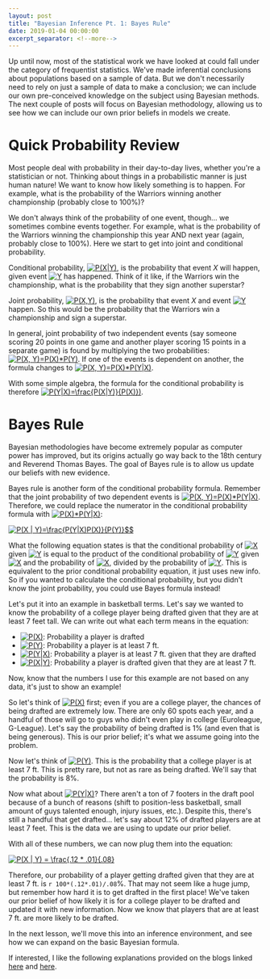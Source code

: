 ```yaml
---
layout: post
title: "Bayesian Inference Pt. 1: Bayes Rule"
date: 2019-01-04 00:00:00
excerpt_separator: <!--more-->
---
```


Up until now, most of the statistical work we have looked at could fall
under the category of frequentist statistics. We've made inferential
conclusions about populations based on a sample of data. But we don't
necessarily need to rely on just a sample of data to make a conclusion;
we can include our own pre-conceived knowledge on the subject using
Bayesian methods. The next couple of posts will focus on Bayesian
methodology, allowing us to see how we can include our own prior beliefs
in models we create.

<!--more-->

Quick Probability Review
========================

Most people deal with probability in their day-to-day lives, whether
you're a statistician or not. Thinking about things in a probabilistic
manner is just human nature! We want to know how likely something is to
happen. For example, what is the probability of the Warriors winning
another championship (probably close to 100%)?

We don't always think of the probability of one event, though... we
sometimes combine events together. For example, what is the probability
of the Warriors winning the championship this year AND next year (again,
probably close to 100%). Here we start to get into joint and conditional
probability.

Conditional probability, <a href="https://www.codecogs.com/eqnedit.php?latex=P(X|Y)" target="_blank"><img src="https://latex.codecogs.com/gif.latex?P(X|Y)" title="P(X|Y)" /></a>, is the probability that event *X*
will happen, given event <a href="https://www.codecogs.com/eqnedit.php?latex=Y" target="_blank"><img src="https://latex.codecogs.com/gif.latex?Y" title="Y" /></a> has happened. Think of it like, if the
Warriors win the championship, what is the probability that they sign
another superstar?

Joint probability, <a href="https://www.codecogs.com/eqnedit.php?latex=P(X,Y)" target="_blank"><img src="https://latex.codecogs.com/gif.latex?P(X,Y)" title="P(X,Y)" /></a>, is the probability that event *X* and
event <a href="https://www.codecogs.com/eqnedit.php?latex=Y" target="_blank"><img src="https://latex.codecogs.com/gif.latex?Y" title="Y" /></a> happen. So this would be the probability that the Warriors win
a championship and sign a superstar.

In general, joint probability of two independent events (say someone
scoring 20 points in one game and another player scoring 15 points in a
separate game) is found by multiplying the two probabilities:
<a href="https://www.codecogs.com/eqnedit.php?latex=P(X,&space;Y)=P(X)*P(Y)" target="_blank"><img src="https://latex.codecogs.com/gif.latex?P(X,&space;Y)=P(X)*P(Y)" title="P(X, Y)=P(X)*P(Y)" /></a>. If one of the events is dependent on
another, the formula changes to <a href="https://www.codecogs.com/eqnedit.php?latex=P(X,&space;Y)=P(X)*P(Y|X)" target="_blank"><img src="https://latex.codecogs.com/gif.latex?P(X,&space;Y)=P(X)*P(Y|X)" title="P(X, Y)=P(X)*P(Y|X)" /></a>.

With some simple algebra, the formula for the conditional probability is
therefore <a href="https://www.codecogs.com/eqnedit.php?latex=P(Y|X)=\frac{P(X|Y)}{P(X)})" target="_blank"><img src="https://latex.codecogs.com/gif.latex?P(Y|X)=\frac{P(X|Y)}{P(X)})" title="P(Y|X)=\frac{P(X|Y)}{P(X)})" /></a>.

Bayes Rule
==========

Bayesian methodologies have become extremely popular as computer power
has improved, but its origins actually go way back to the 18th century
and Reverend Thomas Bayes. The goal of Bayes rule is to allow us update
our beliefs with new evidence.

Bayes rule is another form of the conditional probability formula.
Remember that the joint probability of two dependent events is
<a href="https://www.codecogs.com/eqnedit.php?latex=P(X,&space;Y)=P(X)*P(Y|X)" target="_blank"><img src="https://latex.codecogs.com/gif.latex?P(X,&space;Y)=P(X)*P(Y|X)" title="P(X, Y)=P(X)*P(Y|X)" /></a>. Therefore, we could replace the
numerator in the conditional probability formula with
<a href="https://www.codecogs.com/eqnedit.php?latex=P(X)*P(Y|X)" target="_blank"><img src="https://latex.codecogs.com/gif.latex?P(X)*P(Y|X)" title="P(X)*P(Y|X)" /></a>:

<a href="https://www.codecogs.com/eqnedit.php?latex=P(X&space;|&space;Y)=\frac{P(Y|X)P(X)}{P(Y)}$$" target="_blank"><img src="https://latex.codecogs.com/gif.latex?P(X&space;|&space;Y)=\frac{P(Y|X)P(X)}{P(Y)}$$" title="P(X | Y)=\frac{P(Y|X)P(X)}{P(Y)}$$" /></a>

What the following equation states is that the conditional probability
of <a href="https://www.codecogs.com/eqnedit.php?latex=X" target="_blank"><img src="https://latex.codecogs.com/gif.latex?X" title="X" /></a> given <a href="https://www.codecogs.com/eqnedit.php?latex=Y" target="_blank"><img src="https://latex.codecogs.com/gif.latex?Y" title="Y" /></a> is equal to the product of the conditional probability
of <a href="https://www.codecogs.com/eqnedit.php?latex=Y" target="_blank"><img src="https://latex.codecogs.com/gif.latex?Y" title="Y" /></a> given <a href="https://www.codecogs.com/eqnedit.php?latex=X" target="_blank"><img src="https://latex.codecogs.com/gif.latex?X" title="X" /></a> and the probability of <a href="https://www.codecogs.com/eqnedit.php?latex=X" target="_blank"><img src="https://latex.codecogs.com/gif.latex?X" title="X" /></a>, divided by the probability
of <a href="https://www.codecogs.com/eqnedit.php?latex=Y" target="_blank"><img src="https://latex.codecogs.com/gif.latex?Y" title="Y" /></a>. This is equivalent to the prior conditional probability
equation, it just uses new info. So if you wanted to calculate the
conditional probability, but you didn't know the joint probability, you
could use Bayes formula instead!

Let's put it into an example in basketball terms. Let's say we wanted to
know the probability of a college player being drafted given that they
are at least 7 feet tall. We can write out what each term means in the
equation:

-   <a href="https://www.codecogs.com/eqnedit.php?latex=P(X)" target="_blank"><img src="https://latex.codecogs.com/gif.latex?P(X)" title="P(X)" /></a>: Probability a player is drafted
-   <a href="https://www.codecogs.com/eqnedit.php?latex=P(Y)" target="_blank"><img src="https://latex.codecogs.com/gif.latex?P(Y)" title="P(Y)" /></a>: Probability a player is at least 7 ft.
-   <a href="https://www.codecogs.com/eqnedit.php?latex=P(Y|X)" target="_blank"><img src="https://latex.codecogs.com/gif.latex?P(Y|X)" title="P(Y|X)" /></a>: Probability a player is at least 7 ft. given that they
    are drafted
-   <a href="https://www.codecogs.com/eqnedit.php?latex=P(X|Y)" target="_blank"><img src="https://latex.codecogs.com/gif.latex?P(X|Y)" title="P(X|Y)" /></a>: Probability a player is drafted given that they are at
    least 7 ft.

Now, know that the numbers I use for this example are not based on any
data, it's just to show an example!

So let's think of <a href="https://www.codecogs.com/eqnedit.php?latex=P(X)" target="_blank"><img src="https://latex.codecogs.com/gif.latex?P(X)" title="P(X)" /></a> first; even if you are a college player, the
chances of being drafted are extremely low. There are only 60 spots each
year, and a handful of those will go to guys who didn't even play in
college (Euroleague, G-League). Let's say the probability of being
drafted is 1% (and even that is being generous). This is our prior
belief; it's what we assume going into the problem.

Now let's think of <a href="https://www.codecogs.com/eqnedit.php?latex=P(Y)" target="_blank"><img src="https://latex.codecogs.com/gif.latex?P(Y)" title="P(Y)" /></a>. This is the probability that a college
player is at least 7 ft. This is pretty rare, but not as rare as being
drafted. We'll say that the probability is 8%.

Now what about <a href="https://www.codecogs.com/eqnedit.php?latex=P(Y|X)" target="_blank"><img src="https://latex.codecogs.com/gif.latex?P(Y|X)" title="P(Y|X)" /></a>? There aren't a ton of 7 footers in the
draft pool because of a bunch of reasons (shift to position-less
basketball, small amount of guys talented enough, injury issues, etc.).
Despite this, there's still a handful that get drafted... let's say
about 12% of drafted players are at least 7 feet. This is the data we
are using to update our prior belief.

With all of these numbers, we can now plug them into the equation:

<a href="https://www.codecogs.com/eqnedit.php?latex=P(X&space;|&space;Y)&space;=&space;\frac{.12&space;*&space;.01}{.08}" target="_blank"><img src="https://latex.codecogs.com/gif.latex?P(X&space;|&space;Y)&space;=&space;\frac{.12&space;*&space;.01}{.08}" title="P(X | Y) = \frac{.12 * .01}{.08}" /></a>

Therefore, our probability of a player getting drafted given that they
are at least 7 ft. is `r 100*(.12*.01)/.08`%. That may not seem like a
huge jump, but remember how hard it is to get drafted in the first
place! We've taken our prior belief of how likely it is for a college
player to be drafted and updated it with new information. Now we know
that players that are at least 7 ft. are more likely to be drafted.

In the next lesson, we'll move this into an inference environment, and
see how we can expand on the basic Bayesian formula.

If interested, I like the following explanations provided on the blogs
linked [here](https://sites.nicholas.duke.edu/statsreview/jmc/) and
[here](http://tinyheero.github.io/2016/04/21/bayes-rule.html).
